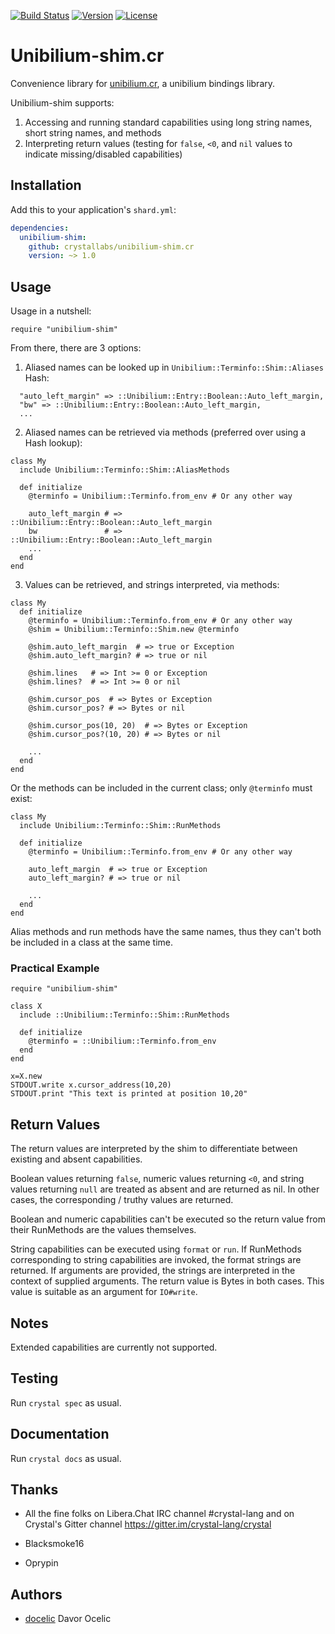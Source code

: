 [![Build Status](https://travis-ci.com/crystallabs/unibilium-shim.cr.svg?branch=master)](https://travis-ci.com/crystallabs/unibilium-shim.cr)
[![Version](https://img.shields.io/github/tag/crystallabs/unibilium-shim.cr.svg?maxAge=360)](https://github.com/crystallabs/unibilium-shim.cr/releases/latest)
[![License](https://img.shields.io/github/license/crystallabs/unibilium-shim.cr.svg)](https://github.com/crystallabs/unibilium-shim.cr/blob/master/LICENSE)

# Unibilium-shim.cr

Convenience library for [unibilium.cr](https://github.com/crystallabs/unibilium.cr), a unibilium bindings library.

Unibilium-shim supports:

1. Accessing and running standard capabilities using long string names, short string names, and methods
2. Interpreting return values (testing for `false`, `<0`, and `nil` values to indicate missing/disabled capabilities)

## Installation

Add this to your application's `shard.yml`:

```yaml
dependencies:
  unibilium-shim:
    github: crystallabs/unibilium-shim.cr
    version: ~> 1.0
```

## Usage

Usage in a nutshell:

```crystal
require "unibilium-shim"
```

From there, there are 3 options:

1. Aliased names can be looked up in `Unibilium::Terminfo::Shim::Aliases` Hash:

```
  "auto_left_margin" => ::Unibilium::Entry::Boolean::Auto_left_margin,
  "bw" => ::Unibilium::Entry::Boolean::Auto_left_margin,
  ...
```

2. Aliased names can be retrieved via methods (preferred over using a Hash lookup):

```
class My
  include Unibilium::Terminfo::Shim::AliasMethods

  def initialize
    @terminfo = Unibilium::Terminfo.from_env # Or any other way

    auto_left_margin # => ::Unibilium::Entry::Boolean::Auto_left_margin
    bw               # => ::Unibilium::Entry::Boolean::Auto_left_margin
    ...
  end
end
```

3. Values can be retrieved, and strings interpreted, via methods:

```
class My
  def initialize
    @terminfo = Unibilium::Terminfo.from_env # Or any other way
    @shim = Unibilium::Terminfo::Shim.new @terminfo

    @shim.auto_left_margin  # => true or Exception
    @shim.auto_left_margin? # => true or nil

    @shim.lines   # => Int >= 0 or Exception
    @shim.lines?  # => Int >= 0 or nil

    @shim.cursor_pos  # => Bytes or Exception
    @shim.cursor_pos? # => Bytes or nil

    @shim.cursor_pos(10, 20)  # => Bytes or Exception
    @shim.cursor_pos?(10, 20) # => Bytes or nil

    ...
  end
end
```

Or the methods can be included in the current class; only `@terminfo` must exist:

```
class My
  include Unibilium::Terminfo::Shim::RunMethods

  def initialize
    @terminfo = Unibilium::Terminfo.from_env # Or any other way

    auto_left_margin  # => true or Exception
    auto_left_margin? # => true or nil

    ...
  end
end
```

Alias methods and run methods have the same names, thus they can't both be included in a class
at the same time.

### Practical Example

```
require "unibilium-shim"

class X
  include ::Unibilium::Terminfo::Shim::RunMethods

  def initialize
    @terminfo = ::Unibilium::Terminfo.from_env
  end
end

x=X.new
STDOUT.write x.cursor_address(10,20)
STDOUT.print "This text is printed at position 10,20"
```

## Return Values

The return values are interpreted by the shim to differentiate between existing and absent capabilities.

Boolean values returning `false`, numeric values returning `<0`, and string values returning `null`
are treated as absent and are returned as nil. In other cases, the corresponding / truthy values are returned.

Boolean and numeric capabilities can't be executed so the return value from their RunMethods are
the values themselves.

String capabilities can be executed using `format` or `run`. If RunMethods corresponding to
string capabilities are invoked, the format strings are returned. If arguments are provided,
the strings are interpreted in the context of supplied arguments. The return value is Bytes
in both cases. This value is suitable as an argument for `IO#write`.

## Notes

Extended capabilities are currently not supported.

## Testing

Run `crystal spec` as usual.

## Documentation

Run `crystal docs` as usual.

## Thanks

* All the fine folks on Libera.Chat IRC channel #crystal-lang and on Crystal's Gitter channel https://gitter.im/crystal-lang/crystal

* Blacksmoke16

* Oprypin

## Authors

- [docelic](https://github.com/docelic) Davor Ocelic
